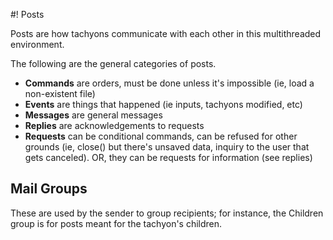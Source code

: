 #! Posts

Posts are how tachyons communicate with each other in this multithreaded environment.

The following are the general categories of posts.
+ **Commands** are orders, must be done unless it's impossible (ie, load a non-existent file)
+ **Events** are things that happened (ie inputs, tachyons modified, etc)
+ **Messages** are general messages
+ **Replies** are acknowledgements to requests
+ **Requests** can be conditional commands, can be refused for other grounds (ie, close() but there's unsaved data, inquiry to the user that gets canceled).  OR, they can be requests for information (see replies)

## Mail Groups

These are used by the sender to group recipients; for instance, the Children group is for posts meant for the tachyon's children.

